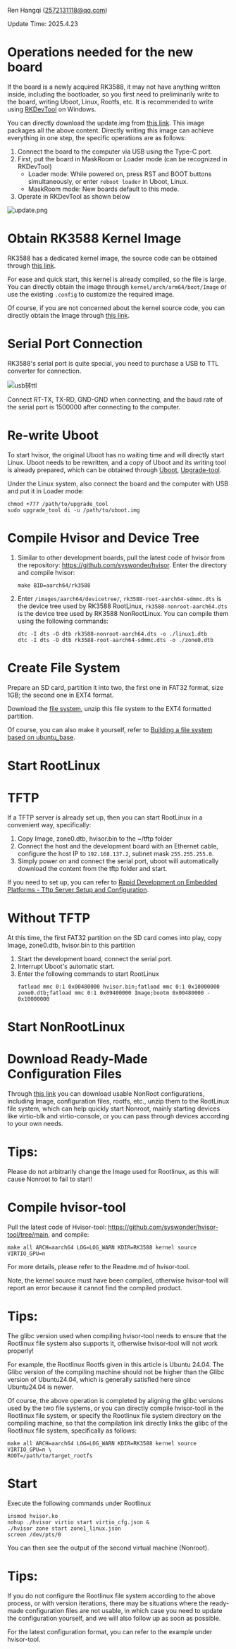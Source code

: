 Ren Hangqi (2572131118@qq.com)

Update Time: 2025.4.23
# Operations needed for the new board
If the board is a newly acquired RK3588, it may not have anything written inside, including the bootloader, so you first need to preliminarily write to the board, writing Uboot, Linux, Rootfs, etc. It is recommended to write using [RKDevTool](https://download.t-firefly.com/product/Board/RK3588/Tool/Window/RKDevTool_Release_v3.31.zip) on Windows.

You can directly download the update.img from [this link](https://bhpan.buaa.edu.cn/link/AA6F31C943712347DEB8D04FF1E5975F86). This image packages all the above content. Directly writing this image can achieve everything in one step, the specific operations are as follows:

1. Connect the board to the computer via USB using the Type-C port.
2. First, put the board in MaskRoom or Loader mode (can be recognized in RKDevTool)
   + Loader mode: While powered on, press RST and BOOT buttons simultaneously, or enter ```reboot loader``` in Uboot, Linux.
   + MaskRoom mode: New boards default to this mode.
3. Operate in RKDevTool as shown below

![update.png](./img/update.png)

# Obtain RK3588 Kernel Image
RK3588 has a dedicated kernel image, the source code can be obtained through [this link](https://bhpan.buaa.edu.cn/link/AA7E3F2C1C703F48A7A6CE1FF74741753D).

For ease and quick start, this kernel is already compiled, so the file is large. You can directly obtain the image through ```kernel/arch/arm64/boot/Image``` or use the existing ```.config``` to customize the required image.

Of course, if you are not concerned about the kernel source code, you can directly obtain the Image through [this link](https://bhpan.buaa.edu.cn/link/AAAAF1803AEC0F4710BF322C54804F72DC).

# Serial Port Connection

RK3588's serial port is quite special, you need to purchase a USB to TTL converter for connection.

![usb转ttl](./img/usb转ttl.png)

Connect RT-TX, TX-RD, GND-GND when connecting, and the baud rate of the serial port is 1500000 after connecting to the computer.

# Re-write Uboot
To start hvisor, the original Uboot has no waiting time and will directly start Linux. Uboot needs to be rewritten, and a copy of Uboot and its writing tool is already prepared, which can be obtained through [Uboot](https://bhpan.buaa.edu.cn/link/AA6220C0C619A840DEAC44F1F813FC0109), [Upgrade-tool](https://bhpan.buaa.edu.cn/link/AA285131D2DDD14AD79A030AB2A38F4D63).

Under the Linux system, also connect the board and the computer with USB and put it in Loader mode:

```
chmod +777 /path/to/upgrade_tool
sudo upgrade_tool di -u /path/to/uboot.img
```

# Compile Hvisor and Device Tree
1. Similar to other development boards, pull the latest code of hvisor from the repository: https://github.com/syswonder/hvisor. Enter the directory and compile hvisor:
    ```
    make BID=aarch64/rk3588
    ```
2. Enter ```/images/aarch64/devicetree/```, ```rk3588-root-aarch64-sdmmc.dts``` is the device tree used by RK3588 RootLinux, ```rk3588-nonroot-aarch64.dts``` is the device tree used by RK3588 NonRootLinux. You can compile them using the following commands:
    ```
    dtc -I dts -O dtb rk3588-nonroot-aarch64.dts -o ./linux1.dtb
    dtc -I dts -O dtb rk3588-root-aarch64-sdmmc.dts -o ./zone0.dtb
    ```

# Create File System
Prepare an SD card, partition it into two, the first one in FAT32 format, size 1GB; the second one in EXT4 format.

Download the [file system](https://bhpan.buaa.edu.cn/link/AA91FB720EDBF949FA909538CC6093C8D0), unzip this file system to the EXT4 formatted partition.

Of course, you can also make it yourself, refer to [Building a file system based on ubuntu_base](https://foreveryolo.top/posts/60156/).
# Start RootLinux
# TFTP
If a TFTP server is already set up, then you can start RootLinux in a convenient way, specifically:

1. Copy Image, zone0.dtb, hvisor.bin to the ~/tftp folder
2. Connect the host and the development board with an Ethernet cable, configure the host IP to ```192.168.137.2```, subnet mask ```255.255.255.0```.
3. Simply power on and connect the serial port, uboot will automatically download the content from the tftp folder and start.

If you need to set up, you can refer to [Rapid Development on Embedded Platforms - Tftp Server Setup and Configuration](https://foreveryolo.top/posts/17937/).
# Without TFTP
At this time, the first FAT32 partition on the SD card comes into play, copy Image, zone0.dtb, hvisor.bin to this partition

1. Start the development board, connect the serial port.
2. Interrupt Uboot's automatic start.
3. Enter the following commands to start RootLinux
    ```
    fatload mmc 0:1 0x00480000 hvisor.bin;fatload mmc 0:1 0x10000000 zone0.dtb;fatload mmc 0:1 0x09400000 Image;bootm 0x00480000 - 0x10000000
    ``` 
# Start NonRootLinux
# Download Ready-Made Configuration Files
Through [this link](https://bhpan.buaa.edu.cn/link/AAC7FF42BDBBE44ABEBB512459C379BCE4) you can download usable NonRoot configurations, including Image, configuration files, rootfs, etc., unzip them to the RootLinux file system, which can help quickly start Nonroot, mainly starting devices like virtio-blk and virtio-console, or you can pass through devices according to your own needs.

<div class="warning">
    <h1> Tips: </h1>
    <p> Please do not arbitrarily change the Image used for Rootlinux, as this will cause Nonroot to fail to start! </p>
</div>

# Compile hvisor-tool
Pull the latest code of Hvisor-tool: https://github.com/syswonder/hvisor-tool/tree/main, and compile:
```
make all ARCH=aarch64 LOG=LOG_WARN KDIR=RK3588 kernel source VIRTIO_GPU=n
```
For more details, please refer to the Readme.md of hvisor-tool.

Note, the kernel source must have been compiled, otherwise hvisor-tool will report an error because it cannot find the compiled product.

<div class="warning">
    <h1> Tips: </h1>
    <p> The glibc version used when compiling hvisor-tool needs to ensure that the Rootlinux file system also supports it, otherwise hvisor-tool will not work properly! </p>
</div>

For example, the Rootlinux Rootfs given in this article is Ubuntu 24.04. The Glibc version of the compiling machine should not be higher than the Glibc version of Ubuntu24.04, which is generally satisfied here since Ubuntu24.04 is newer.

Of course, the above operation is completed by aligning the glibc versions used by the two file systems, or you can directly compile hvisor-tool in the Rootlinux file system, or specify the Rootlinux file system directory on the compiling machine, so that the compilation link directly links the glibc of the Rootlinux file system, specifically as follows:

```
make all ARCH=aarch64 LOG=LOG_WARN KDIR=RK3588 kernel source VIRTIO_GPU=n \
ROOT=/path/to/target_rootfs
```
# Start
Execute the following commands under Rootlinux
```
insmod hvisor.ko
nohup ./hvisor virtio start virtio_cfg.json &
./hvisor zone start zone1_linux.json
screen /dev/pts/0
```
You can then see the output of the second virtual machine (Nonroot).
<div class="warning">
    <h1> Tips: </h1>
    <p> If you do not configure the Rootlinux file system according to the above process, or with version iterations, there may be situations where the ready-made configuration files are not usable, in which case you need to update the configuration yourself, and we will also follow up as soon as possible.
    <p> For the latest configuration format, you can refer to the example under hvisor-tool.</p>
</div>